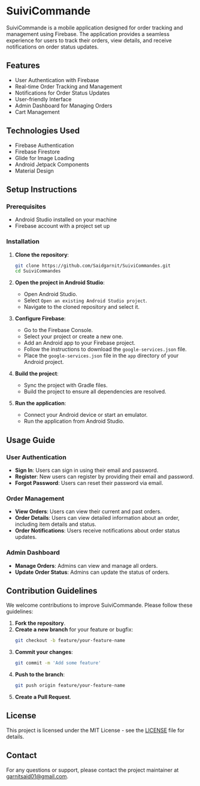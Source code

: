 # SuiviCommande

SuiviCommande is a mobile application designed for order tracking and management using Firebase. The application provides a seamless experience for users to track their orders, view details, and receive notifications on order status updates.


## Features

- User Authentication with Firebase
- Real-time Order Tracking and Management
- Notifications for Order Status Updates
- User-friendly Interface
- Admin Dashboard for Managing Orders
- Cart Management

## Technologies Used

- Firebase Authentication
- Firebase Firestore
- Glide for Image Loading
- Android Jetpack Components
- Material Design

## Setup Instructions

### Prerequisites

- Android Studio installed on your machine
- Firebase account with a project set up

### Installation

1. **Clone the repository**:
   ```bash
   git clone https://github.com/Saidgarnit/SuiviCommandes.git
   cd SuiviCommandes
   ```

2. **Open the project in Android Studio**:
   - Open Android Studio.
   - Select `Open an existing Android Studio project`.
   - Navigate to the cloned repository and select it.

3. **Configure Firebase**:
   - Go to the Firebase Console.
   - Select your project or create a new one.
   - Add an Android app to your Firebase project.
   - Follow the instructions to download the `google-services.json` file.
   - Place the `google-services.json` file in the `app` directory of your Android project.

4. **Build the project**:
   - Sync the project with Gradle files.
   - Build the project to ensure all dependencies are resolved.

5. **Run the application**:
   - Connect your Android device or start an emulator.
   - Run the application from Android Studio.

## Usage Guide

### User Authentication


- **Sign In**: Users can sign in using their email and password.
- **Register**: New users can register by providing their email and password.
- **Forgot Password**: Users can reset their password via email.

### Order Management


- **View Orders**: Users can view their current and past orders.
- **Order Details**: Users can view detailed information about an order, including item details and status.
- **Order Notifications**: Users receive notifications about order status updates.

### Admin Dashboard


- **Manage Orders**: Admins can view and manage all orders.
- **Update Order Status**: Admins can update the status of orders.

## Contribution Guidelines

We welcome contributions to improve SuiviCommande. Please follow these guidelines:

1. **Fork the repository**.
2. **Create a new branch** for your feature or bugfix:
   ```bash
   git checkout -b feature/your-feature-name
   ```
3. **Commit your changes**:
   ```bash
   git commit -m 'Add some feature'
   ```
4. **Push to the branch**:
   ```bash
   git push origin feature/your-feature-name
   ```
5. **Create a Pull Request**.

## License

This project is licensed under the MIT License - see the [LICENSE](LICENSE) file for details.

## Contact

For any questions or support, please contact the project maintainer at garnitsaid01@gmail.com.
